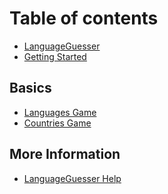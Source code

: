 # Table of contents

* [LanguageGuesser][1]
* [Getting Started][2]

## Basics

* [Languages Game][3]
* [Countries Game][4]

## More Information

* [LanguageGuesser Help][5]

[1]:	README.md
[2]:	user-manual/GettingStarted.md
[3]:	user-manual/Basics/Languages.md
[4]:	user-manual/Basics/Countries.md
[5]:	user-manual/MoreInformation/Help.md